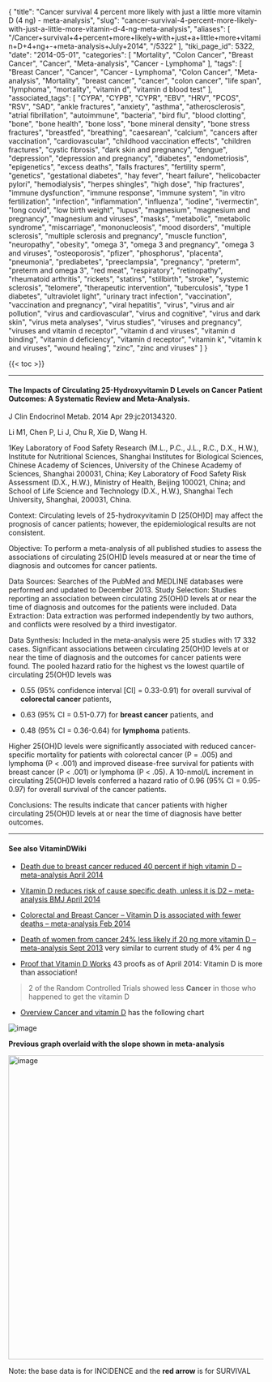 {
    "title": "Cancer survival 4 percent more likely with just a little more vitamin D (4 ng) - meta-analysis",
    "slug": "cancer-survival-4-percent-more-likely-with-just-a-little-more-vitamin-d-4-ng-meta-analysis",
    "aliases": [
        "/Cancer+survival+4+percent+more+likely+with+just+a+little+more+vitamin+D+4+ng+-+meta-analysis+July+2014",
        "/5322"
    ],
    "tiki_page_id": 5322,
    "date": "2014-05-01",
    "categories": [
        "Mortality",
        "Colon Cancer",
        "Breast Cancer",
        "Cancer",
        "Meta-analysis",
        "Cancer - Lymphoma"
    ],
    "tags": [
        "Breast Cancer",
        "Cancer",
        "Cancer - Lymphoma",
        "Colon Cancer",
        "Meta-analysis",
        "Mortality",
        "breast cancer",
        "cancer",
        "colon cancer",
        "life span",
        "lymphoma",
        "mortality",
        "vitamin d",
        "vitamin d blood test"
    ],
    "associated_tags": [
        "CYPA",
        "CYPB",
        "CYPR",
        "EBV",
        "HRV",
        "PCOS",
        "RSV",
        "SAD",
        "ankle fractures",
        "anxiety",
        "asthma",
        "atherosclerosis",
        "atrial fibrillation",
        "autoimmune",
        "bacteria",
        "bird flu",
        "blood clotting",
        "bone",
        "bone health",
        "bone loss",
        "bone mineral density",
        "bone stress fractures",
        "breastfed",
        "breathing",
        "caesarean",
        "calcium",
        "cancers after vaccination",
        "cardiovascular",
        "childhood vaccination effects",
        "children fractures",
        "cystic fibrosis",
        "dark skin and pregnancy",
        "dengue",
        "depression",
        "depression and pregnancy",
        "diabetes",
        "endometriosis",
        "epigenetics",
        "excess deaths",
        "falls fractures",
        "fertility sperm",
        "genetics",
        "gestational diabetes",
        "hay fever",
        "heart failure",
        "helicobacter pylori",
        "hemodialysis",
        "herpes shingles",
        "high dose",
        "hip fractures",
        "immune dysfunction",
        "immune response",
        "immune system",
        "in vitro fertilization",
        "infection",
        "inflammation",
        "influenza",
        "iodine",
        "ivermectin",
        "long covid",
        "low birth weight",
        "lupus",
        "magnesium",
        "magnesium and pregnancy",
        "magnesium and viruses",
        "masks",
        "metabolic",
        "metabolic syndrome",
        "miscarriage",
        "mononucleosis",
        "mood disorders",
        "multiple sclerosis",
        "multiple sclerosis and pregnancy",
        "muscle function",
        "neuropathy",
        "obesity",
        "omega 3",
        "omega 3 and pregnancy",
        "omega 3 and viruses",
        "osteoporosis",
        "pfizer",
        "phosphorus",
        "placenta",
        "pneumonia",
        "prediabetes",
        "preeclampsia",
        "pregnancy",
        "preterm",
        "preterm and omega 3",
        "red meat",
        "respiratory",
        "retinopathy",
        "rheumatoid arthritis",
        "rickets",
        "statins",
        "stillbirth",
        "stroke",
        "systemic sclerosis",
        "telomere",
        "therapeutic intervention",
        "tuberculosis",
        "type 1 diabetes",
        "ultraviolet light",
        "urinary tract infection",
        "vaccination",
        "vaccination and pregnancy",
        "viral hepatitis",
        "virus",
        "virus and air pollution",
        "virus and cardiovascular",
        "virus and cognitive",
        "virus and dark skin",
        "virus meta analyses",
        "virus studies",
        "viruses and pregnancy",
        "viruses and vitamin d receptor",
        "vitamin d and viruses",
        "vitamin d binding",
        "vitamin d deficiency",
        "vitamin d receptor",
        "vitamin k",
        "vitamin k and viruses",
        "wound healing",
        "zinc",
        "zinc and viruses"
    ]
}


{{< toc >}}

---

#### The Impacts of Circulating 25-Hydroxyvitamin D Levels on Cancer Patient Outcomes: A Systematic Review and Meta-Analysis.

J Clin Endocrinol Metab. 2014 Apr 29:jc20134320. 

Li M1, Chen P, Li J, Chu R, Xie D, Wang H.

1Key Laboratory of Food Safety Research (M.L., P.C., J.L., R.C., D.X., H.W.), Institute for Nutritional Sciences, Shanghai Institutes for Biological Sciences, Chinese Academy of Sciences, University of the Chinese Academy of Sciences, Shanghai 200031, China; Key Laboratory of Food Safety Risk Assessment (D.X., H.W.), Ministry of Health, Beijing 100021, China; and School of Life Science and Technology (D.X., H.W.), Shanghai Tech University, Shanghai, 200031, China.

Context: Circulating levels of 25-hydroxyvitamin D <span>[25(OH)D]</span> may affect the prognosis of cancer patients; however, the epidemiological results are not consistent. 

Objective: To perform a meta-analysis of all published studies to assess the associations of circulating 25(OH)D levels measured at or near the time of diagnosis and outcomes for cancer patients. 

Data Sources: Searches of the PubMed and MEDLINE databases were performed and updated to December 2013. Study Selection: Studies reporting an association between circulating 25(OH)D levels at or near the time of diagnosis and outcomes for the patients were included. Data Extraction: Data extraction was performed independently by two authors, and conflicts were resolved by a third investigator. 

Data Synthesis: Included in the meta-analysis were 25 studies with 17 332 cases. Significant associations between circulating 25(OH)D levels at or near the time of diagnosis and the outcomes for cancer patients were found. The pooled hazard ratio for the highest vs the lowest quartile of circulating 25(OH)D levels was 

* 0.55 (95% confidence interval <span>[CI]</span> = 0.33-0.91) for overall survival of  **colorectal cancer** patients, 

* 0.63 (95% CI = 0.51-0.77) for **breast cancer**  patients, and 

* 0.48 (95% CI = 0.36-0.64) for  **lymphoma** patients. 

Higher 25(OH)D levels were significantly associated with reduced cancer-specific mortality for patients with colorectal cancer (P = .005) and lymphoma (P < .001) and improved disease-free survival for patients with breast cancer (P < .001) or lymphoma (P < .05). A 10-nmol/L increment in circulating 25(OH)D levels conferred a hazard ratio of 0.96 (95% CI = 0.95-0.97) for overall survival of the cancer patients. 

Conclusions: The results indicate that cancer patients with higher circulating 25(OH)D levels at or near the time of diagnosis have better outcomes.

---

#### See also VitaminDWiki

* [Death due to breast cancer reduced 40 percent if high vitamin D – meta-analysis April 2014](/posts/death-due-to-breast-cancer-reduced-40-percent-if-high-vitamin-d-meta-analysis)

* [Vitamin D reduces risk of cause specific death, unless it is D2 – meta-analysis BMJ April 2014](/posts/vitamin-d-reduces-risk-of-cause-specific-death-unless-it-is-d2-meta-analysis-bmj)

* [Colorectal and Breast Cancer – Vitamin D is associated with fewer deaths – meta-analysis Feb 2014](/posts/colorectal-and-breast-cancer-vitamin-d-is-associated-with-fewer-deaths-meta-analysis)

* [Death of women from cancer 24% less likely if 20 ng more vitamin D – meta-analysis Sept 2013](/posts/death-of-women-from-cancer-24-percent-less-likely-if-20-ng-more-vitamin-d-meta-analysis) very similar to current study of 4% per 4 ng

* [Proof that Vitamin D Works](/tags/proof-that-vitamin-d-works.html) 43 proofs as of April 2014: Vitamin D is more than association!

> 2 of the Random Controlled Trials showed less  **Cancer**  in those who happened to get the vitamin D

* [Overview Cancer and vitamin D](/tags/overview-cancer-and-vitamin-d.html)  has the following chart

<img src="/attachments/d3.mock.jpg" alt="image">

 **Previous graph overlaid with the slope shown in meta-analysis** 

<img src="https://d378j1rmrlek7x.cloudfront.net/attachments/gif/cancer-4-4.gif" alt="image" width="600">

Note: the base data is for INCIDENCE and the  **red arrow**  is for SURVIVAL